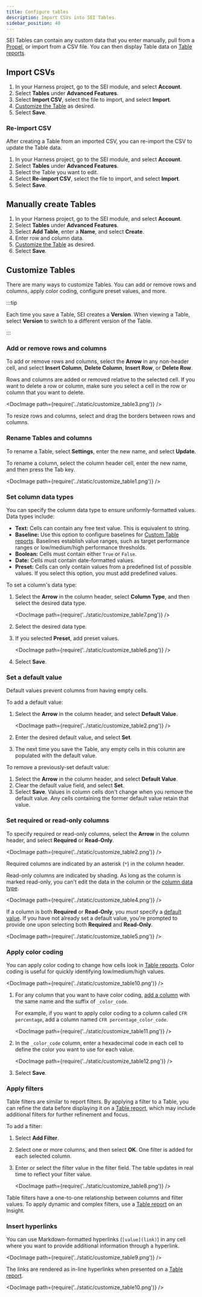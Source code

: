```yaml
---
title: Configure tables
description: Import CSVs into SEI Tables.
sidebar_position: 40
---
```


SEI Tables can contain any custom data that you enter manually, pull from a [Propel](./propels-overview.md), or import from a CSV file. You can then display Table data on [Table reports](./table-reports.md).

## Import CSVs

1. In your Harness project, go to the SEI module, and select **Account**.
2. Select **Tables** under **Advanced Features**.
3. Select **Import CSV**, select the file to import, and select **Import**.
4. [Customize the Table](#customize-tables) as desired.
5. Select **Save**.

### Re-import CSV

After creating a Table from an imported CSV, you can re-import the CSV to update the Table data.

1. In your Harness project, go to the SEI module, and select **Account**.
2. Select **Tables** under **Advanced Features**.
3. Select the Table you want to edit.
4. Select **Re-import CSV**, select the file to import, and select **Import**.
5. Select **Save**.

## Manually create Tables

1. In your Harness project, go to the SEI module, and select **Account**.
2. Select **Tables** under **Advanced Features**.
3. Select **Add Table**, enter a **Name**, and select **Create**.
4. Enter row and column data.
5. [Customize the Table](#customize-tables) as desired.
6. Select **Save**.

## Customize Tables

There are many ways to customize Tables. You can add or remove rows and columns, apply color coding, configure preset values, and more.

:::tip

Each time you save a Table, SEI creates a **Version**. When viewing a Table, select **Version** to switch to a different version of the Table.

:::

### Add or remove rows and columns

To add or remove rows and columns, select the **Arrow** in any non-header cell, and select **Insert Column**, **Delete Column**, **Insert Row**, or **Delete Row**.

Rows and columns are added or removed relative to the selected cell. If you want to delete a row or column, make sure you select a cell in the row or column that you want to delete.

<!-- ![](../static/customize_table3.png) -->

<DocImage path={require('../static/customize_table3.png')} />

To resize rows and columns, select and drag the borders between rows and columns.

### Rename Tables and columns

To rename a Table, select **Settings**, enter the new name, and select **Update**.

To rename a column, select the column header cell, enter the new name, and then press the Tab key.

<!-- ![](../static/customize_table1.png) -->

<DocImage path={require('../static/customize_table1.png')} />

### Set column data types

You can specify the column data type to ensure uniformly-formatted values. Data types include:

* **Text:** Cells can contain any free text value. This is equivalent to string.
* **Baseline:** Use this option to configure baselines for [Custom Table reports](./table-reports.md). Baselines establish value ranges, such as target performance ranges or low/medium/high performance thresholds.
* **Boolean:** Cells must contain either `True` or `False`.
* **Date:** Cells must contain date-formatted values.
* **Preset:** Cells can only contain values from a predefined list of possible values. If you select this option, you must add predefined values.

To set a column's data type:

1. Select the **Arrow** in the column header, select **Column Type**, and then select the desired data type.

   <!-- ![](../static/customize_table7.png) -->

   <DocImage path={require('../static/customize_table7.png')} />

2. Select the desired data type.
3. If you selected **Preset**, add preset values.

   <!-- ![](../static/customize_table6.png) -->

   <DocImage path={require('../static/customize_table6.png')} />

4. Select **Save**.

### Set a default value

Default values prevent columns from having empty cells.

To add a default value:

1. Select the **Arrow** in the column header, and select **Default Value**.

   <!-- ![](../static/customize_table2.png) -->

   <DocImage path={require('../static/customize_table2.png')} />

2. Enter the desired default value, and select **Set**.
3. The next time you save the Table, any empty cells in this column are populated with the default value.

To remove a previously-set default value:

1. Select the **Arrow** in the column header, and select **Default Value**.
2. Clear the default value field, and select **Set**.
3. Select **Save**. Values in column cells don't change when you remove the default value. Any cells containing the former default value retain that value.

### Set required or read-only columns

To specify required or read-only columns, select the **Arrow** in the column header, and select **Required** or **Read-Only**.

<!-- ![](../static/customize_table2.png) -->

<DocImage path={require('../static/customize_table2.png')} />

Required columns are indicated by an asterisk (`*`) in the column header.

Read-only columns are indicated by shading. As long as the column is marked read-only, you can't edit the data in the column or the [column data type](#set-column-data-types).

<!-- ![](../static/customize_table4.png) -->

<DocImage path={require('../static/customize_table4.png')} />

If a column is both **Required** or **Read-Only**, you *must* specify a [default value](#set-a-default-value). If you have not already set a default value, you're prompted to provide one upon selecting both **Required** and **Read-Only**.

<!-- ![](../static/customize_table5.png) -->

<DocImage path={require('../static/customize_table5.png')} />

### Apply color coding

You can apply color coding to change how cells look in [Table reports](./table-reports.md). Color coding is useful for quickly identifying low/medium/high values.

<!-- ![](../static/customize_table10.png) -->

<DocImage path={require('../static/customize_table10.png')} />

1. For any column that you want to have color coding, [add a column](#add-or-remove-rows-and-columns) with the same name and the suffix of `_color_code`.

   For example, if you want to apply color coding to a column called `CFR percentage`, add a column named `CFR percentage_color_code`.

   <!-- ![](../static/customize_table11.png) -->

   <DocImage path={require('../static/customize_table11.png')} />

2. In the `_color_code` column, enter a hexadecimal code in each cell to define the color you want to use for each value.

   <!-- ![](../static/customize_table12.png) -->

   <DocImage path={require('../static/customize_table12.png')} />

3. Select **Save**.

### Apply filters

Table filters are similar to report filters. By applying a filter to a Table, you can refine the data before displaying it on a [Table report](./table-reports.md), which may include additional filters for further refinement and focus.

To add a filter:

1. Select **Add Filter**.
2. Select one or more columns, and then select **OK**. One filter is added for each selected column.
3. Enter or select the filter value in the filter field. The table updates in real time to reflect your filter value.

   <!-- ![](../static/customize_table8.png) -->

   <DocImage path={require('../static/customize_table8.png')} />

Table filters have a one-to-one relationship between columns and filter values. To apply dynamic and complex filters, use a [Table report](./table-reports.md) on an Insight.

### Insert hyperlinks

You can use Markdown-formatted hyperlinks (`[value](link)`) in any cell where you want to provide additional information through a hyperlink.

<!-- ![](../static/customize_table9.png) -->

<DocImage path={require('../static/customize_table9.png')} />

The links are rendered as in-line hyperlinks when presented on a [Table report](./table-reports.md).

<!-- ![](../static/customize_table10.png) -->

<DocImage path={require('../static/customize_table10.png')} />
